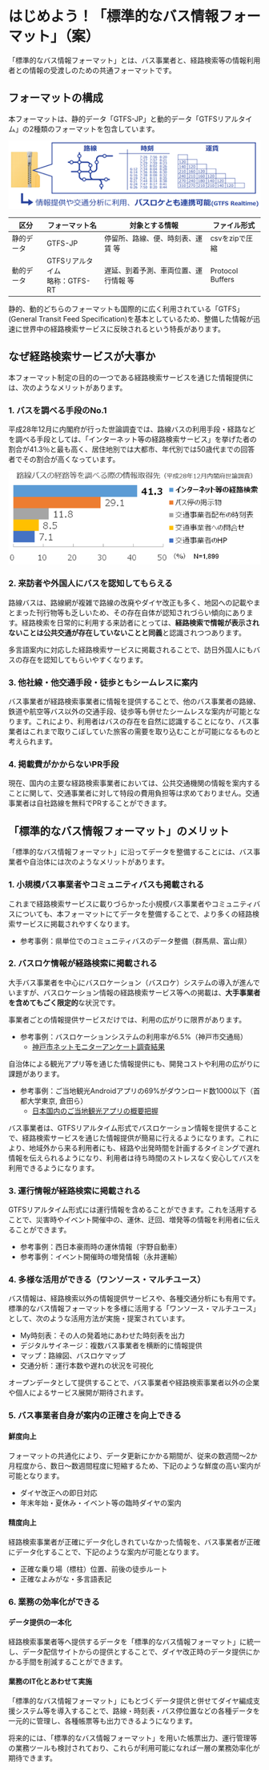 # はじめよう！「標準的なバス情報フォーマット」（案）

「標準的なバス情報フォーマット」とは、バス事業者と、経路検索等の情報利用者との情報の受渡しのための共通フォーマットです。

## フォーマットの構成

本フォーマットは、静的データ「GTFS-JP」と動的データ「GTFSリアルタイム」の2種類のフォーマットを包含しています。

![1552960001655](img/1552960001655.png)

| 区分       | フォーマット名                      | 対象とする情報                        | ファイル形式     |
| ---------- | ----------------------------------- | ------------------------------------- | ---------------- |
| 静的データ | GTFS-JP                             | 停留所、路線、便、時刻表、運賃 等     | csvをzipで圧縮   |
| 動的データ | GTFSリアルタイム<br />略称：GTFS-RT | 遅延、到着予測、車両位置、運行情報 等 | Protocol Buffers |

静的、動的どちらのフォーマットも国際的に広く利用されている「GTFS」(General
Transit Feed Specification)を基本としているため、整備した情報が迅速に世界中の経路検索サービスに反映されるという特長があります。



## なぜ経路検索サービスが大事か

本フォーマット制定の目的の一つである経路検索サービスを通じた情報提供には、次のようなメリットがあります。

### 1. バスを調べる手段のNo.1

平成28年12月に内閣府が行った世論調査では、路線バスの利用手段・経路などを調べる手段としては、「インターネット等の経路検索サービス」を挙げた者の割合が41.3％と最も高く、居住地別では大都市、年代別では50歳代までの回答者でその割合が高くなっています。

![search_method](img/search_method.png)



### 2. 来訪者や外国人にバスを認知してもらえる

路線バスは、路線網が複雑で路線の改廃やダイヤ改正も多く、地図への記載やまとまった刊行物等も乏しいため、その存在自体が認知されづらい傾向にあります。経路検索を日常的に利用する来訪者にとっては、**経路検索で情報が表示されないことは公共交通が存在していないことと同義**と認識されつつあります。

多言語案内に対応した経路検索サービスに掲載されることで、訪日外国人にもバスの存在を認知してもらいやすくなります。

### 3. 他社線・他交通手段・徒歩ともシームレスに案内

バス事業者が経路検索事業者に情報を提供することで、他のバス事業者の路線、鉄道や航空等バス以外の交通手段、徒歩等も併せたシームレスな案内が可能となります。これにより、利用者はバスの存在を自然に認識することになり、バス事業者はこれまで取りこぼしていた旅客の需要を取り込むことが可能になるものと考えられます。

### 4. 掲載費がかからないPR手段

現在、国内の主要な経路検索事業者においては、公共交通機関の情報を案内することに関して、交通事業者に対して特段の費用負担等は求めておりません。交通事業者は自社路線を無料でPRすることができます。

## 「標準的なバス情報フォーマット」のメリット

「標準的なバス情報フォーマット」に沿ってデータを整備することには、バス事業者や自治体には次のようなメリットがあります。

### 1. 小規模バス事業者やコミュニティバスも掲載される

これまで経路検索サービスに載りづらかった小規模バス事業者やコミュニティバスについても、本フォーマットにてデータを整備することで、より多くの経路検索サービスに掲載されやすくなります。

* 参考事例：県単位でのコミュニティバスのデータ整備（群馬県、富山県）

### 2. バスロケ情報が経路検索に掲載される

大手バス事業者を中心にバスロケーション（バスロケ）システムの導入が進んでいますが、バスロケーション情報の経路検索サービス等への掲載は、**大手事業者を含めてもごく限定的**な状況です。

事業者ごとの情報提供サービスだけでは、利用の広がりに限界があります。

- 参考事例：バスロケーションシステムの利用率が6.5%（神戸市交通局）
  - [神戸市ネットモニターアンケート調査結果](https://kobecity-monitor.jp/articles/39/attaches/2017070302netquestion.pdf)

自治体による観光アプリ等を通じた情報提供にも、開発コストや利用の広がりに課題があります。

- 参考事例：ご当地観光Androidアプリの69%がダウンロード数1000以下（首都大学東京, 倉田ら）
  - [日本国内のご当地観光アプリの概要把握](http://www.comp.tmu.ac.jp/kurata/research/YKurataMAokiHAi-STI15spring.pdf)

バス事業者は、GTFSリアルタイム形式でバスロケーション情報を提供することで、経路検索サービスを通じた情報提供が簡易に行えるようになります。これにより、地域外から来る利用者にも、経路や出発時間を計画するタイミングで遅れ情報を伝えられるようになり、利用者は待ち時間のストレスなく安心してバスを利用できるようになります。

### 3. 運行情報が経路検索に掲載される

GTFSリアルタイム形式には運行情報を含めることができます。これを活用することで、災害時やイベント開催中の、運休、迂回、増発等の情報を利用者に伝えることができます。

* 参考事例：西日本豪雨時の運休情報（宇野自動車）
* 参考事例：イベント開催時の増発情報（永井運輸）

### 4. 多様な活用ができる（ワンソース・マルチユース）

バス情報は、経路検索以外の情報提供サービスや、各種交通分析にも有用です。標準的なバス情報フォーマットを多様に活用する「ワンソース・マルチユース」として、次のような活用方法が実施・提案されています。

* My時刻表：その人の発着地にあわせた時刻表を出力
* デジタルサイネージ：複数バス事業者を横断的に情報提供
* マップ：路線図、バスロケマップ
* 交通分析：運行本数や遅れの状況を可視化

オープンデータとして提供することで、バス事業者や経路検索事業者以外の企業や個人によるサービス展開が期待されます。

### 5. バス事業者自身が案内の正確さを向上できる

#### 鮮度向上

フォーマットの共通化により、データ更新にかかる期間が、従来の数週間～2か月程度から、数日～数週間程度に短縮するため、下記のような鮮度の高い案内が可能となります。

* ダイヤ改正への即日対応
* 年末年始・夏休み・イベント等の臨時ダイヤの案内

#### 精度向上

経路検索事業者が正確にデータ化しきれていなかった情報を、バス事業者が正確にデータ化することで、下記のような案内が可能となります。

* 正確な乗り場（標柱）位置、前後の徒歩ルート
* 正確なよみがな・多言語表記

### 6. 業務の効率化ができる

#### データ提供の一本化

経路検索事業者等へ提供するデータを「標準的なバス情報フォーマット」に統一し、データ配信サイトからの提供とすることで、ダイヤ改正時のデータ提供にかかる手間を削減することができます。

#### 業務のIT化とあわせて実施

「標準的なバス情報フォーマット」にもとづくデータ提供と併せてダイヤ編成支援システム等を導入することで、路線・時刻表・バス停位置などの各種データを一元的に管理し、各種帳票等も出力できるようになります。

将来的には、「標準的なバス情報フォーマット」を用いた帳票出力、運行管理等の業務ツールも検討されており、これらが利用可能になれば一層の業務効率化が期待できます。